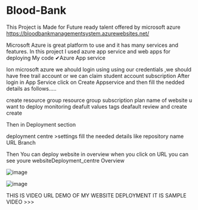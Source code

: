 # Blood-Bank

This Project is Made for Future ready talent offered by microsoft azure https://bloodbankmanagementsystem.azurewebsites.net/

Microsoft Azure is great platform to use and it has many services and features. In this project I used azure app service and web apps for deploying My code ✔Azure App service

Ion microsoft azure we ahould login using using our credentials ,we should have free trail account or we can claim student account subscription After login in App Service click on Create Appservice and then fill the nedded details as follows.....

create resource group resource group subscription plan name of website u want to deploy monitoring deafult values tags deafault review and create create

Then in Deployment section

deployment centre >settings fill the needed details like repository name URL Branch

Then You can deploy website in overview when you click on URL you can see youre websiteDeployment_centre Overview

![image](https://user-images.githubusercontent.com/79088745/153249493-6b568a99-5770-4aae-ba13-38a288d6ee6f.png)

![image](https://user-images.githubusercontent.com/79088745/153249587-b882ab70-bfcc-457a-9a65-0565f8951d04.png)

THIS IS VIDEO URL DEMO OF MY WEBSITE DEPLOYMENT IT IS SAMPLE VIDEO >>>
